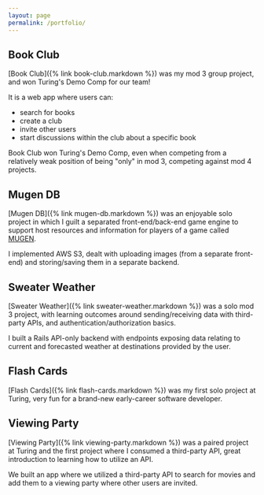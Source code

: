 ```yaml
---
layout: page
permalink: /portfolio/
---
```


## Book Club

[Book Club]({% link book-club.markdown %}) was my mod 3 group project, and won Turing's Demo Comp for our team!

It is a web app where users can: 

- search for books
- create a club
- invite other users
- start discussions within the club about a specific book

Book Club won Turing's Demo Comp, even when competing from a relatively weak position of being "only" in mod 3, competing against mod 4 projects.

## Mugen DB

[Mugen DB]({% link mugen-db.markdown %}) was an enjoyable solo project in which I guilt a separated front-end/back-end game engine to support host resources and information for players of a game called [MUGEN](https://en.wikipedia.org/wiki/Mugen_(game_engine)).

I implemented AWS S3, dealt with uploading images (from a separate front-end) and storing/saving them in a separate backend.

## Sweater Weather

[Sweater Weather]({% link sweater-weather.markdown %}) was a solo mod 3 project, with learning outcomes around sending/receiving data with third-party APIs, and authentication/authorization basics.

I built a Rails API-only backend with endpoints exposing data relating to current and forecasted weather at destinations provided by the user.

## Flash Cards

[Flash Cards]({% link flash-cards.markdown %}) was my first solo project at Turing, very fun for a brand-new early-career software developer.

## Viewing Party
[Viewing Party]({% link viewing-party.markdown %}) was a paired project at Turing and the first project where I consumed a third-party API, great introduction to learning how to utilize an API.

We built an app where we utilized a third-party API to search for movies and add them to a viewing party where other users are invited.
